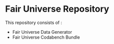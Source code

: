 # Fair Universe Repository

This repository consists of :
- Fair Universe Data Generator
- Fair Universe Codabench Bundle